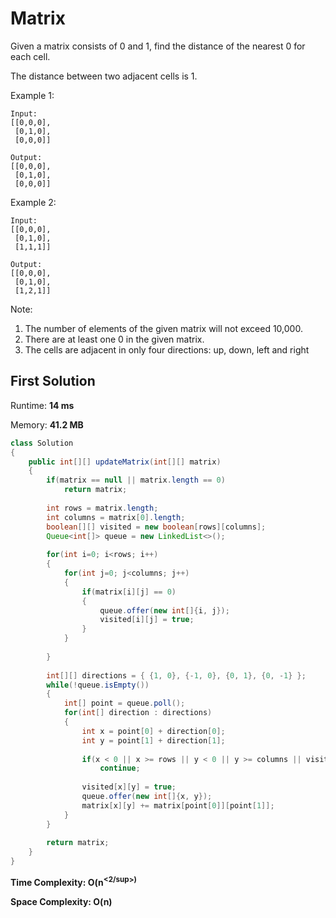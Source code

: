 # Matrix

Given a matrix consists of 0 and 1, find the distance of the nearest 0 for each cell.

The distance between two adjacent cells is 1.

Example 1:

```
Input:
[[0,0,0],
 [0,1,0],
 [0,0,0]]

Output:
[[0,0,0],
 [0,1,0],
 [0,0,0]]
```

Example 2:

```
Input:
[[0,0,0],
 [0,1,0],
 [1,1,1]]

Output:
[[0,0,0],
 [0,1,0],
 [1,2,1]]
```

Note:

1. The number of elements of the given matrix will not exceed 10,000.
2. There are at least one 0 in the given matrix.
3. The cells are adjacent in only four directions: up, down, left and right

## First Solution

Runtime: **14 ms**

Memory: **41.2 MB**


```java
class Solution 
{
    public int[][] updateMatrix(int[][] matrix) 
    {
        if(matrix == null || matrix.length == 0)
            return matrix;
        
        int rows = matrix.length;
        int columns = matrix[0].length;
        boolean[][] visited = new boolean[rows][columns];
        Queue<int[]> queue = new LinkedList<>();
        
        for(int i=0; i<rows; i++)
        {
            for(int j=0; j<columns; j++)
            {
                if(matrix[i][j] == 0)
                {
                    queue.offer(new int[]{i, j});
                    visited[i][j] = true;
                }
            }
                    
        }
        
        int[][] directions = { {1, 0}, {-1, 0}, {0, 1}, {0, -1} };
        while(!queue.isEmpty())
        {
            int[] point = queue.poll();
            for(int[] direction : directions)
            {
                int x = point[0] + direction[0];
                int y = point[1] + direction[1];
                
                if(x < 0 || x >= rows || y < 0 || y >= columns || visited[x][y] || matrix[x][y] == 0)
                    continue;
                
                visited[x][y] = true;
                queue.offer(new int[]{x, y});
                matrix[x][y] += matrix[point[0]][point[1]];
            }
        }
        
        return matrix;
    }
}
```


**Time Complexity: O(n<sup><2/sup>)**

**Space Complexity: O(n)**